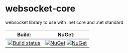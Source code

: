 # websocket-core
websocket library to use with .net core and .net standard

| **Build:** | **NuGet:** |
| ---------- | ---------- |
| [![Build status](https://ci.appveyor.com/api/projects/status/c7y65lkrf357s9aj/branch/master?svg=true)](https://ci.appveyor.com/project/blackboneworks/websocket-core/branch/master) | [![NuGet](https://img.shields.io/nuget/vpre/websocket-core.svg)](https://www.nuget.org/packages/websocket-core) [![NuGet](https://img.shields.io/nuget/dt/websocket-core.svg)](https://www.nuget.org/packages/websocket-core) |
